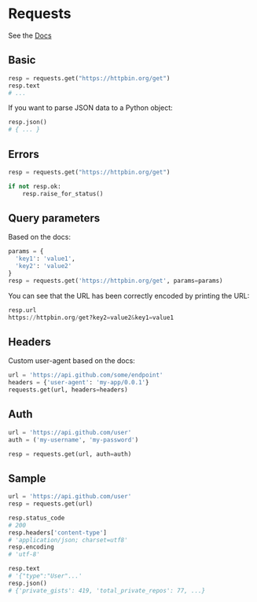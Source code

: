 # Requests

See the [Docs](https://docs.python-requests.org/en/master/)


## Basic

```python
resp = requests.get("https://httpbin.org/get")
resp.text
# ...
```

If you want to parse JSON data to a Python object:

```python
resp.json()
# { ... }
```


## Errors

```python
resp = requests.get("https://httpbin.org/get")

if not resp.ok:
    resp.raise_for_status()
```


## Query parameters

Based on the docs:

```python
params = {
  'key1': 'value1', 
  'key2': 'value2'
}
resp = requests.get('https://httpbin.org/get', params=params)
```

You can see that the URL has been correctly encoded by printing the URL:

```python
resp.url
https://httpbin.org/get?key2=value2&key1=value1
```


## Headers

Custom user-agent based on the docs:

```python 
url = 'https://api.github.com/some/endpoint'
headers = {'user-agent': 'my-app/0.0.1'}
requests.get(url, headers=headers)
```


## Auth

```python
url = 'https://api.github.com/user'
auth = ('my-username', 'my-password')

resp = requests.get(url, auth=auth)
```

## Sample

```python
url = 'https://api.github.com/user'
resp = requests.get(url)

resp.status_code
# 200
resp.headers['content-type']
# 'application/json; charset=utf8'
resp.encoding
# 'utf-8'

resp.text
# '{"type":"User"...'
resp.json()
# {'private_gists': 419, 'total_private_repos': 77, ...}
```
